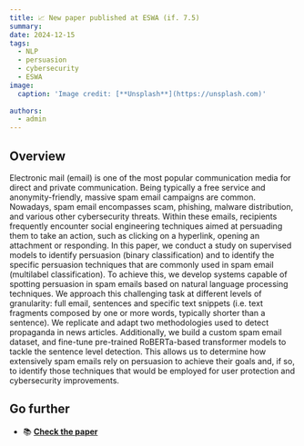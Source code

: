 ```yaml
---
title: 📈 New paper published at ESWA (if. 7.5)
summary: 
date: 2024-12-15
tags:
  - NLP
  - persuasion
  - cybersecurity
  - ESWA
image:
  caption: 'Image credit: [**Unsplash**](https://unsplash.com)'
  
authors:
  - admin
---
```


## Overview

Electronic mail (email) is one of the most popular communication media for direct and private communication. Being typically a free service and anonymity-friendly, massive spam email campaigns are common. Nowadays, spam email encompasses scam, phishing, malware distribution, and various other cybersecurity threats. Within these emails, recipients frequently encounter social engineering techniques aimed at persuading them to take an action, such as clicking on a hyperlink, opening an attachment or responding. In this paper, we conduct a study on supervised models to identify persuasion (binary classification) and to identify the specific persuasion techniques that are commonly used in spam email (multilabel classification). To achieve this, we develop systems capable of spotting persuasion in spam emails based on natural language processing techniques. We approach this challenging task at different levels of granularity: full email, sentences and specific text snippets (i.e. text fragments composed by one or more words, typically shorter than a sentence). We replicate and adapt two methodologies used to detect propaganda in news articles. Additionally, we build a custom spam email dataset, and fine-tune pre-trained RoBERTa-based transformer models to tackle the sentence level detection. This allows us to determine how extensively spam emails rely on persuasion to achieve their goals and, if so, to identify those techniques that would be employed for user protection and cybersecurity improvements.

## Go further

- 📚 [**Check the paper**](](https://www.sciencedirect.com/science/article/pii/S0957417424026344))



<!-- Wowchemy is designed to give technical content creators a seamless experience. You can focus on the content and Wowchemy handles the rest.

Use popular tools such as Plotly, Mermaid, and data frames.

## Charts

Wowchemy supports the popular [Plotly](https://plot.ly/) format for interactive data visualizations. With Plotly, you can design almost any kind of visualization you can imagine!

Save your Plotly JSON in your page folder, for example `line-chart.json`, and then add the `{{</* chart data="line-chart" */>}}` shortcode where you would like the chart to appear.

Demo:

{{< chart data="line-chart" >}}

You might also find the [Plotly JSON Editor](http://plotly-json-editor.getforge.io/) useful.

## Diagrams

Wowchemy supports the _Mermaid_ Markdown extension for diagrams.

An example **flowchart**:

    ```mermaid
    graph TD
    A[Hard] - - >|Text| B(Round)
    B - - > C{Decision}
    C - - >|One| D[Result 1]
    C - - >|Two| E[Result 2]
    ```

renders as

```mermaid
graph TD
A[Hard] - ->|Text| B(Round)
B - -> C{Decision}
C -- >|One| D[Result 1]
C - ->|Two| E[Result 2]
```

An example **sequence diagram**:

    ```mermaid
    sequenceDiagram
    Alice->>John: Hello John, how are you?
    loop Healthcheck
        John->>John: Fight against hypochondria
    end
    Note right of John: Rational thoughts!
    John-- >>Alice: Great!
    John- >>Bob: How about you?
    Bob-- >>John: Jolly good!
    ```

renders as

```mermaid
sequenceDiagram
Alice->>John: Hello John, how are you?
loop Healthcheck
    John->>John: Fight against hypochondria
end
Note right of John: Rational thoughts!
John-- >>Alice: Great!
John->>Bob: How about you?
Bob-- >>John: Jolly good!
```

An example **class diagram**:

    ```mermaid
    classDiagram
    Class01 <|-- AveryLongClass : Cool
    Class03 *-- Class04
    Class05 o-- Class06
    Class07 .. Class08
    Class09 -- > C2 : Where am i?
    Class09 --* C3
    Class09 --|> Class07
    Class07 : equals()
    Class07 : Object[] elementData
    Class01 : size()
    Class01 : int chimp
    Class01 : int gorilla
    Class08 <-- > C2: Cool label
    ```

renders as

```mermaid
classDiagram
Class01 <|-- AveryLongClass : Cool
Class03 *-- Class04
Class05 o-- Class06
Class07 .. Class08
Class09 -- > C2 : Where am i?
Class09 --* C3
Class09 --|> Class07
Class07 : equals()
Class07 : Object[] elementData
Class01 : size()
Class01 : int chimp
Class01 : int gorilla
Class08 <-- > C2: Cool label
```

An example **state diagram**:

    ```mermaid
    stateDiagram
    [*] -- > Still
    Still -- > [*]
    Still -- > Moving
    Moving -- > Still
    Moving -- > Crash
    Crash -- > [*]
    ```

renders as

```mermaid
stateDiagram
[*] -- > Still
Still -- > [*]
Still -- > Moving
Moving -- > Still
Moving -- > Crash
Crash -- > [*]
```

## Data Frames

Save your spreadsheet as a CSV file in your page's folder and then render it by adding the _Table_ shortcode to your page:

```go
{{</* table path="results.csv" header="true" caption="Table 1: My results" */>}}
```

renders as

{{< table path="results.csv" header="true" caption="Table 1: My results" >}}

## Did you find this page helpful? Consider sharing it 🙌-->
